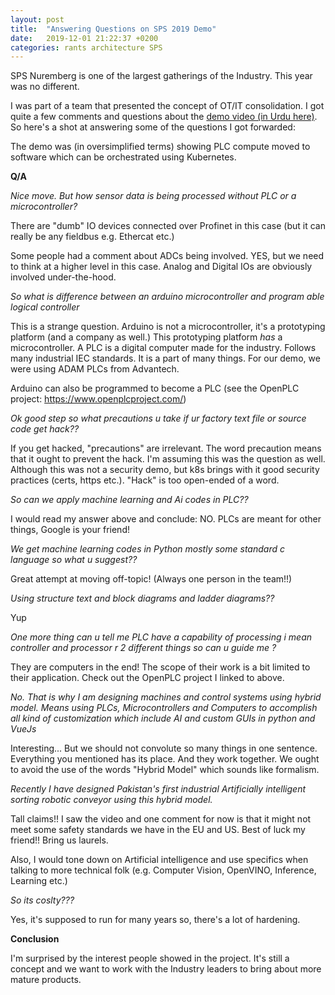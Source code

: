 ```yaml
---
layout: post
title:  "Answering Questions on SPS 2019 Demo"
date:   2019-12-01 21:22:37 +0200
categories: rants architecture SPS
---
```


SPS Nuremberg is one of the largest gatherings of the Industry. This year was no different.

I was part of a team that presented the concept of OT/IT consolidation. I got quite a few comments and questions about the [demo video (in Urdu here)](https://www.facebook.com/ziakhan/videos/10156612828352623/). So here's a shot at answering some of the questions I got forwarded:

The demo was (in oversimplified terms) showing PLC compute moved to software which can be orchestrated using Kubernetes.

**Q/A**

_Nice move.  But how sensor data is being processed without PLC or a microcontroller?_

There are "dumb" IO devices connected over Profinet in this case (but it can really be any fieldbus e.g. Ethercat etc.)

Some people had a comment about ADCs being involved. YES, but we need to think at a higher level in this case. Analog and Digital IOs are obviously involved under-the-hood.


_So what is difference between an arduino microcontroller and program able logical controller_

This is a strange question. Arduino is not a microcontroller, it's a prototyping platform (and a company as well.) This prototyping platform _has_ a microcontroller. A PLC is a digital computer made for the industry. Follows many industrial IEC standards. It is a part of many things. For our demo, we were using ADAM PLCs from Advantech.

Arduino can also be programmed to become a PLC (see the OpenPLC project: https://www.openplcproject.com/)

_Ok good step so what precautions u take if ur factory text file or source code get hack??_

If you get hacked, "precautions" are irrelevant. The word precaution means that it ought to prevent the hack. I'm assuming this was the question as well. Although this was not a security demo, but k8s brings with it good security practices (certs, https etc.). "Hack" is too open-ended of a word.

_So can we apply machine learning and Ai codes in PLC??_

I would read my answer above and conclude: NO. PLCs are meant for other things, Google is your friend!

_We get machine learning codes in Python mostly some standard c language so what u suggest??_

Great attempt at moving off-topic! (Always one person in the team!!)

_Using structure text and block diagrams and ladder diagrams??_

Yup

_One more thing can u tell me PLC have a capability of processing i mean controller and processor r 2 different things so can u guide me ?_

They are computers in the end! The scope of their work is a bit limited to their application. Check out the OpenPLC project I linked to above.

_No. That is why I am designing machines and control systems using hybrid model. Means using PLCs, Microcontrollers and Computers to accomplish all kind of customization which include AI and custom GUIs in python and VueJs_

Interesting... But we should not convolute so many things in one sentence. Everything you mentioned has its place. And they work together. We ought to avoid the use of the words "Hybrid Model" which sounds like formalism.

_Recently I have designed Pakistan's first industrial Artificially intelligent sorting robotic conveyor using this hybrid model._

Tall claims!! I saw the video and one comment for now is that it might not meet some safety standards we have in the EU and US. Best of luck my friend!! Bring us laurels.

Also, I would tone down on Artificial intelligence and use specifics when talking to more technical folk (e.g. Computer Vision, OpenVINO, Inference, Learning etc.)

_So its coslty???_

Yes, it's supposed to run for many years so, there's a lot of hardening.


**Conclusion**

I'm surprised by the interest people showed in the project. It's still a concept and we want to work with the Industry leaders to bring about more mature products.